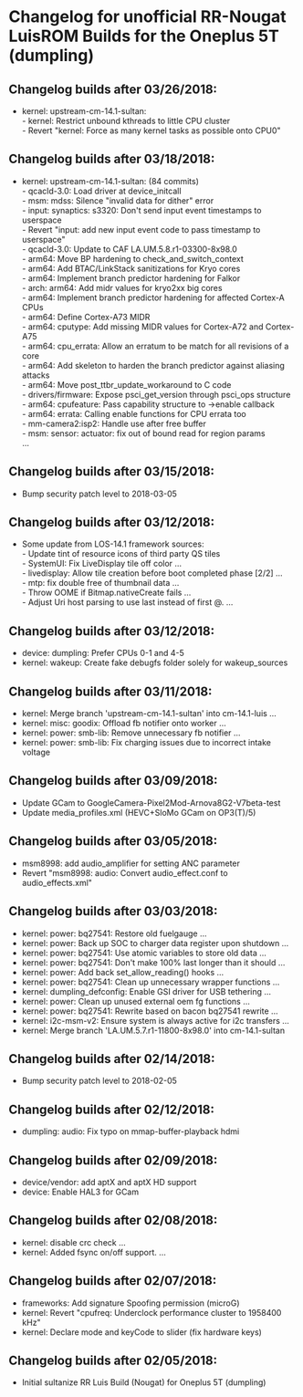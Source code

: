 <h1>Changelog for unofficial RR-Nougat LuisROM Builds for the Oneplus 5T (dumpling)</h1>
<p></p>
<h2>Changelog builds after 03/26/2018:</h2>
<ul>
<li>kernel: upstream-cm-14.1-sultan:<br>
  - kernel: Restrict unbound kthreads to little CPU cluster<br>
  - Revert "kernel: Force as many kernel tasks as possible onto CPU0"</li>
</ul>

<h2>Changelog builds after 03/18/2018:</h2>
<ul>
<li>kernel: upstream-cm-14.1-sultan: (84 commits)<br>
  - qcacld-3.0: Load driver at device_initcall<br>
  - msm: mdss: Silence "invalid data for dither" error<br>
  - input: synaptics: s3320: Don't send input event timestamps to userspace<br>
  - Revert "input: add new input event code to pass timestamp to userspace"<br>
  - qcacld-3.0: Update to CAF LA.UM.5.8.r1-03300-8x98.0<br>
  - arm64: Move BP hardening to check_and_switch_context<br>
  - arm64: Add BTAC/LinkStack sanitizations for Kryo cores<br>
  - arm64: Implement branch predictor hardening for Falkor<br>
  - arch: arm64: Add midr values for kryo2xx big cores<br>
  - arm64: Implement branch predictor hardening for affected Cortex-A CPUs<br>
  - arm64: Define Cortex-A73 MIDR<br>
  - arm64: cputype: Add missing MIDR values for Cortex-A72 and Cortex-A75<br>
  - arm64: cpu_errata: Allow an erratum to be match for all revisions of a core<br>
  - arm64: Add skeleton to harden the branch predictor against aliasing attacks<br>
  - arm64: Move post_ttbr_update_workaround to C code<br>
  - drivers/firmware: Expose psci_get_version through psci_ops structure<br>
  - arm64: cpufeature: Pass capability structure to ->enable callback<br>
  - arm64: errata: Calling enable functions for CPU errata too<br>
  - mm-camera2:isp2: Handle use after free buffer<br>
  - msm: sensor: actuator: fix out of bound read for region params<br>
  ...</li>
</ul>

<h2>Changelog builds after 03/15/2018:</h2>
<ul>
  <li>Bump security patch level to 2018-03-05</li>
</ul>

<h2>Changelog builds after 03/12/2018:</h2>
<ul>
<li>Some update from LOS-14.1 framework sources:<br>
- Update tint of resource icons of third party QS tiles<br>
- SystemUI: Fix LiveDisplay tile off color  …<br>
- livedisplay: Allow tile creation before boot completed phase [2/2]  …<br>
- mtp: fix double free of thumbnail data  …<br>
- Throw OOME if Bitmap.nativeCreate fails  … <br>
- Adjust Uri host parsing to use last instead of first @.  …<br>
</li>
</ul>

<h2>Changelog builds after 03/12/2018:</h2>
<ul>
  <li>device: dumpling: Prefer CPUs 0-1 and 4-5</li>
  <li>kernel: wakeup: Create fake debugfs folder solely for wakeup_sources</li>
</ul>

<h2>Changelog builds after 03/11/2018:</h2>
<ul>
<li>kernel: Merge branch 'upstream-cm-14.1-sultan' into cm-14.1-luis  …</li>
<li>kernel: misc: goodix: Offload fb notifier onto worker  … </li>
<li>kernel: power: smb-lib: Remove unnecessary fb notifier  …</li>
<li>kernel: power: smb-lib: Fix charging issues due to incorrect intake voltage</li>
</ul>

<h2>Changelog builds after 03/09/2018:</h2>
<ul>
  <li>Update GCam to GoogleCamera-Pixel2Mod-Arnova8G2-V7beta-test</li>
  <li>Update media_profiles.xml (HEVC+SloMo GCam on OP3(T)/5)</li>
</ul>

<h2>Changelog builds after 03/05/2018:</h2>
<ul>
  <li>msm8998: add audio_amplifier for setting ANC parameter</li>
  <li>Revert "msm8998: audio: Convert audio_effect.conf to audio_effects.xml"</li>
</ul>

<h2>Changelog builds after 03/03/2018:</h2>
<ul>
  <li>kernel: power: bq27541: Restore old fuelgauge  …</li>
<li>kernel: power: Back up SOC to charger data register upon shutdown  …</li>
<li>kernel: power: bq27541: Use atomic variables to store old data  …</li>
<li>kernel: power: bq27541: Don't make 100% last longer than it should  …</li>
<li>kernel: power: Add back set_allow_reading() hooks  …</li>
<li>kernel: power: bq27541: Clean up unnecessary wrapper functions  …</li>
<li>kernel: dumpling_defconfig: Enable GSI driver for USB tethering  …</li>
<li>kernel: power: Clean up unused external oem fg functions  …</li>
<li>kernel: power: bq27541: Rewrite based on bacon bq27541 rewrite  …</li> 
<li>kernel: i2c-msm-v2: Ensure system is always active for i2c transfers  …</li> 
<li>kernel: Merge branch 'LA.UM.5.7.r1-11800-8x98.0' into cm-14.1-sultan</li>
</ul>

<h2>Changelog builds after 02/14/2018:</h2>
<ul>
  <li>Bump security patch level to 2018-02-05</li>
</ul>

<h2>Changelog builds after 02/12/2018:</h2>
<ul>
  <li>dumpling: audio: Fix typo on mmap-buffer-playback hdmi</li>
</ul>

<h2>Changelog builds after 02/09/2018:</h2>
<ul>
  <li>device/vendor: add aptX and aptX HD support</li>
  <li>device: Enable HAL3 for GCam</li>
</ul>

<h2>Changelog builds after 02/08/2018:</h2>
<ul>
  <li>kernel: disable crc check  …</li>
  <li>kernel: Added fsync on/off support.  …  </li>
</ul>

<h2>Changelog builds after 02/07/2018:</h2>
<ul>
  <li>frameworks: Add signature Spoofing permission (microG)</li>
  <li>kernel: Revert "cpufreq: Underclock performance cluster to 1958400 kHz"</li>
  <li>kernel: Declare mode and keyCode to slider (fix hardware keys)</li>
</ul>
<h2>Changelog builds after 02/05/2018:</h2>
<ul>
  <li>Initial sultanize RR Luis Build (Nougat) for Oneplus 5T (dumpling)</li>
</ul>
